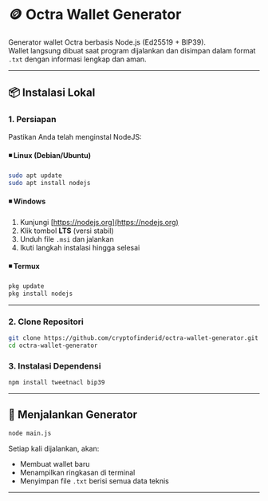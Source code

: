 # 🪙 Octra Wallet Generator

Generator wallet Octra berbasis Node.js (Ed25519 + BIP39).  
Wallet langsung dibuat saat program dijalankan dan disimpan dalam format `.txt` dengan informasi lengkap dan aman.

---

## 📦 Instalasi Lokal

### 1. Persiapan

Pastikan Anda telah menginstal NodeJS:

#### ◾ Linux (Debian/Ubuntu)
```bash
sudo apt update
sudo apt install nodejs
```

#### ◾ Windows
1. Kunjungi [https://nodejs.org](https://nodejs.org)
2. Klik tombol **LTS** (versi stabil)
3. Unduh file `.msi` dan jalankan
4. Ikuti langkah instalasi hingga selesai

#### ◾ Termux
```bash
pkg update
pkg install nodejs
```
---

### 2. Clone Repositori

```bash
git clone https://github.com/cryptofinderid/octra-wallet-generator.git
cd octra-wallet-generator
````

### 3. Instalasi Dependensi

```bash
npm install tweetnacl bip39
```

---

## 🧪 Menjalankan Generator

```bash
node main.js
```

Setiap kali dijalankan, akan:

* Membuat wallet baru
* Menampilkan ringkasan di terminal
* Menyimpan file `.txt` berisi semua data teknis

---
